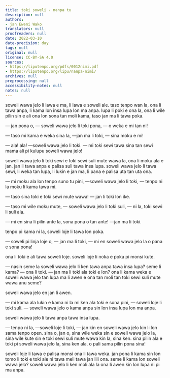 ```yaml
---
title: toki soweli - nanpa tu
description: null
authors:
- jan Eweni Wako
translators: null
proofreaders: null
date: 2022-03-10
date-precision: day
tags: null
original: null
license: CC-BY-SA 4.0
sources:
- https://liputenpo.org/pdfs/0012nimi.pdf
- https://liputenpo.org/lipu/nanpa-nimi/
archives: null
preprocessing: null
accessibility-notes: null
notes: null
---
```


soweli wawa jelo li lawa e ma, li lawa e soweli ale. taso tenpo wan la, ona li tawa anpa, li kama lon insa lupa lon ma anpa. lupa li poki e ona la, ona li wile pilin sin e ali ona lon sona tan moli kama, taso jan ma li tawa poka.

— jan pona o, — soweli wawa jelo li toki pona, — o weka e mi tan ni!

— taso mi kama e weka sina la, —jan ma li toki, — sina moku e mi!

— ala! ala! —soweli wawa jelo li toki. — mi toki sewi tawa sina tan sewi mama ali pi kulupu soweli wawa jelo!

soweli wawa jelo li toki sewi e toki sewi suli mute wawa la, ona li moku ala e jan. jan li tawa anpa e palisa suli tawa insa lupa. soweli wawa jelo li tawa sewi, li weka tan lupa, li lukin e jan ma, li pana e palisa uta tan uta ona.

— mi moku ala lon tenpo suno tu pini, —soweli wawa jelo li toki, — tenpo ni la moku li kama tawa mi.

— taso sina toki e toki sewi mute wawa! — jan li toki lon ike.

— taso mi wile moku mute, — soweli wawa jelo li toki suli, — ni la, toki sewi li suli ala.

— mi en sina li pilin ante la, sona pona o tan ante! —jan ma li toki.

tenpo pi kama ni la, soweli loje li tawa lon poka.

— soweli pi linja loje o, — jan ma li toki, — mi en soweli wawa jelo la o pana e sona pona!

ona li toki e ali tawa soweli loje. soweli loje li noka e poka pi monsi kute.

— nasin seme la soweli wawa jelo li ken tawa anpa tawa insa lupa? seme li kama? — ona li toki. — jan ma li toki ala toki e lon? ona li kama weka e soweli wawa jelo tan lupa ma li awen e ona tan moli tan toki sewi suli mute wawa anu seme?

soweli wawa jelo en jan li awen.

— mi kama ala lukin e kama ni la mi ken ala toki e sona pini, — soweli loje li toki suli. — soweli wawa jelo o kama anpa sin lon insa lupa lon ma anpa.

soweli wawa jelo li tawa anpa tawa insa lupa.

— tenpo ni la, —soweli loje li toki, — jan kin en soweli wawa jelo kin li lon sama tenpo open. sina o, jan o, sina wile weka sin e soweli wawa jelo la, sina wile kute sin e toki sewi suli mute wawa kin la, sina ken. sina pilin ala e toki pi soweli wawa jelo la, sina ken ala. o pali sama pilin pona sina!

soweli loje li tawa e palisa monsi ona li tawa weka. jan pona li kama sin lon tomo li toki e toki ale ni tawa meli tawa jan lili ona. seme li kama lon soweli wawa jelo? soweli wawa jelo li ken moli ala la ona li awen kin lon lupa ni pi ma anpa.